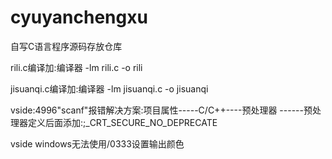# cyuyanchengxu
自写C语言程序源码存放仓库  
  
rili.c编译加:编译器 -lm rili.c -o rili  
  
jisuanqi.c编译加:编译器 -lm jisuanqi.c -o jisuanqi  
  
vside:4996"scanf"报错解决方案:项目属性-----C/C++----预处理器 ------预处理器定义后面添加:;_CRT_SECURE_NO_DEPRECATE  
  
vside windows无法使用/0333设置输出颜色
